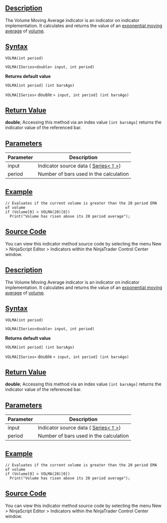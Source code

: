 ## [Description](https://developer.ninjatrader.com/docs/desktop/volume_moving_average_volma\#description)

The Volume Moving Average indicator is an indicator on indicator implementation. It calculates and returns the value of an [exponential moving average](https://developer.ninjatrader.com/docs/desktop/moving_average_exponential_ema) of [volume](https://developer.ninjatrader.com/docs/desktop/volume).

## [Syntax](https://developer.ninjatrader.com/docs/desktop/volume_moving_average_volma\#syntax)

`VOLMA(int period)`

`VOLMA(ISeries<double> input, int period)`

**Returns default value**

`VOLMA[int period] (int barsAgo)`

`VOLMA[ISeries<` double `> input, int period] (int barsAgo)`

## [Return Value](https://developer.ninjatrader.com/docs/desktop/volume_moving_average_volma\#return-value)

**double**; Accessing this method via an index value `[int barsAgo]` returns the indicator value of the referenced bar.

## [Parameters](https://developer.ninjatrader.com/docs/desktop/volume_moving_average_volma\#parameters)

| Parameter | Description |
| --- | --- |
| input | Indicator source data ( [Series< `T` >](https://developer.ninjatrader.com/docs/desktop/seriest)) |
| period | Number of bars used in the calculation |

## [Example](https://developer.ninjatrader.com/docs/desktop/volume_moving_average_volma\#example)

```jsx-150469391 csharp
// Evaluates if the current volume is greater than the 20 period EMA of volume
if (Volume[0] > VOLMA(20)[0])
  Print("Volume has risen above its 20 period average");

```

## [Source Code](https://developer.ninjatrader.com/docs/desktop/volume_moving_average_volma\#source-code)

You can view this indicator method source code by selecting the menu New > NinjaScript Editor > Indicators within the NinjaTrader Control Center window.

## [Description](https://developer.ninjatrader.com/docs/desktop/volume_moving_average_volma\#description)

The Volume Moving Average indicator is an indicator on indicator implementation. It calculates and returns the value of an [exponential moving average](https://developer.ninjatrader.com/docs/desktop/moving_average_exponential_ema) of [volume](https://developer.ninjatrader.com/docs/desktop/volume).

## [Syntax](https://developer.ninjatrader.com/docs/desktop/volume_moving_average_volma\#syntax)

`VOLMA(int period)`

`VOLMA(ISeries<double> input, int period)`

**Returns default value**

`VOLMA[int period] (int barsAgo)`

`VOLMA[ISeries<` double `> input, int period] (int barsAgo)`

## [Return Value](https://developer.ninjatrader.com/docs/desktop/volume_moving_average_volma\#return-value)

**double**; Accessing this method via an index value `[int barsAgo]` returns the indicator value of the referenced bar.

## [Parameters](https://developer.ninjatrader.com/docs/desktop/volume_moving_average_volma\#parameters)

| Parameter | Description |
| --- | --- |
| input | Indicator source data ( [Series< `T` >](https://developer.ninjatrader.com/docs/desktop/seriest)) |
| period | Number of bars used in the calculation |

## [Example](https://developer.ninjatrader.com/docs/desktop/volume_moving_average_volma\#example)

```jsx-150469391 csharp
// Evaluates if the current volume is greater than the 20 period EMA of volume
if (Volume[0] > VOLMA(20)[0])
  Print("Volume has risen above its 20 period average");

```

## [Source Code](https://developer.ninjatrader.com/docs/desktop/volume_moving_average_volma\#source-code)

You can view this indicator method source code by selecting the menu New > NinjaScript Editor > Indicators within the NinjaTrader Control Center window.